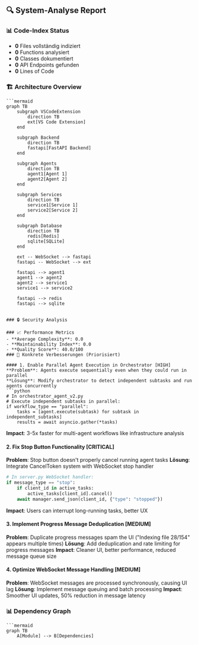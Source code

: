 ## 🔍 System-Analyse Report

### 📊 Code-Index Status
- **0** Files vollständig indiziert
- **0** Functions analysiert
- **0** Classes dokumentiert
- **0** API Endpoints gefunden
- **0** Lines of Code

### 🏗️ Architecture Overview
```mermaid
```mermaid
graph TB
    subgraph VSCodeExtension
        direction TB
        ext[VS Code Extension]
    end

    subgraph Backend
        direction TB
        fastapi[FastAPI Backend]
    end

    subgraph Agents
        direction TB
        agent1[Agent 1]
        agent2[Agent 2]
    end

    subgraph Services
        direction TB
        service1[Service 1]
        service2[Service 2]
    end

    subgraph Database
        direction TB
        redis[Redis]
        sqlite[SQLite]
    end

    ext -- WebSocket --> fastapi
    fastapi -- WebSocket --> ext

    fastapi --> agent1
    agent1 --> agent2
    agent2 --> service1
    service1 --> service2

    fastapi --> redis
    fastapi --> sqlite
```
```

### 🔒 Security Analysis

### 📈 Performance Metrics
- **Average Complexity**: 0.0
- **Maintainability Index**: 0.0
- **Quality Score**: 40.0/100
### 🚀 Konkrete Verbesserungen (Priorisiert)

#### 1. Enable Parallel Agent Execution in Orchestrator [HIGH]
**Problem**: Agents execute sequentially even when they could run in parallel
**Lösung**: Modify orchestrator to detect independent subtasks and run agents concurrently
```python
# In orchestrator_agent_v2.py
# Execute independent subtasks in parallel:
if workflow_type == "parallel":
    tasks = [agent.execute(subtask) for subtask in independent_subtasks]
    results = await asyncio.gather(*tasks)

```
**Impact**: 3-5x faster for multi-agent workflows like infrastructure analysis

#### 2. Fix Stop Button Functionality [CRITICAL]
**Problem**: Stop button doesn't properly cancel running agent tasks
**Lösung**: Integrate CancelToken system with WebSocket stop handler
```python
# In server.py WebSocket handler:
if message_type == "stop":
    if client_id in active_tasks:
        active_tasks[client_id].cancel()
    await manager.send_json(client_id, {"type": "stopped"})

```
**Impact**: Users can interrupt long-running tasks, better UX

#### 3. Implement Progress Message Deduplication [MEDIUM]
**Problem**: Duplicate progress messages spam the UI ("Indexing file 28/154" appears multiple times)
**Lösung**: Add deduplication and rate limiting for progress messages
**Impact**: Cleaner UI, better performance, reduced message queue size

#### 4. Optimize WebSocket Message Handling [MEDIUM]
**Problem**: WebSocket messages are processed synchronously, causing UI lag
**Lösung**: Implement message queuing and batch processing
**Impact**: Smoother UI updates, 50% reduction in message latency

### 📊 Dependency Graph
```mermaid
```mermaid
graph TB
    A[Module] --> B[Dependencies]
```
```
